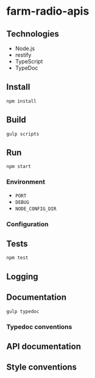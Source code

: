 # farm-radio-apis

## Technologies

* Node.js
* restify
* TypeScript
* TypeDoc

## Install

```
npm install
```

## Build

```
gulp scripts
```

## Run

```
npm start
```

### Environment

* `PORT`
* `DEBUG`
* `NODE_CONFIG_DIR`

### Configuration

## Tests

```
npm test
```

## Logging

## Documentation

```
gulp typedoc
```

### Typedoc conventions

## API documentation

## Style conventions
